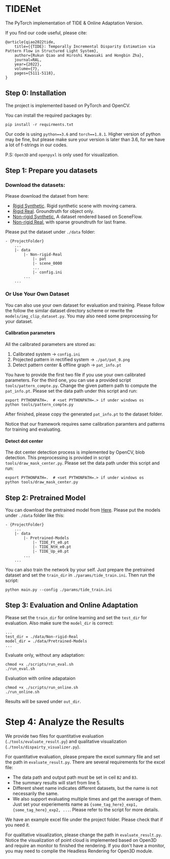 # TIDENet

The PyTorch implementation of TIDE & Online Adaptation Version.

If you find our code useful, please cite:

```
@article{qiao2022tide,
    title={{TIDE}: Temporally Incremental Disparity Estimation via Pattern Flow in Structured Light System},
    author={Rukun Qiao and Hiroshi Kawasaki and Hongbin Zha},
    journal=RAL,
    year={2022},
    volume={7},
    pages={5111-5118},
}
```

## Step 0: Installation

The project is implemented based on PyTorch and OpenCV. 

You can install the required packages by:

```
pip install -r requirments.txt
```

Our code is using `python==3.6` and `torch==1.8.1`. Higher version of python may be fine, but please make sure your version is later than 3.6, for we have a lot of f-strings in our codes.

P.S: `Open3D` and `openpyxl` is only used for visualization.


## Step 1: Prepare you datasets

### Download the datasets:

Please download the dataset from here:

- [Rigid Synthetic](https://drive.google.com/file/d/1aqIqRtgtgNH5sj8fWjXDgHMWngEf6vO_/view?usp=drive_link). Rigid synthetic scene with moving camera.
- [Rigid Real](https://drive.google.com/file/d/1oAbUO-E_aQrIngG9Bg1QdOdQRersMJlZ/view?usp=drive_link). Groundtruth for object only.
- [Non-rigid Synthetic](https://drive.google.com/file/d/1udqZwfrH0RhFa14lf4h1KeeXbO68J6pi/view?usp=drive_link), A dataset rendered based on SceneFlow.
- [Non-rigid Real](https://drive.google.com/file/d/1XF2KcpY4kVzAMwsJ2EtZlg8EWoX857fa/view?usp=drive_link), with sparse groundtruth for last frame.

Please put the dataset under `./data` folder:

```
- {ProjectFolder}
    ...
    |- data
        |- Non-rigid-Real
            |- pat
            |- scene_0000
            ...
            |- config.ini
        ...
    ...
```

### Or Use Your Own Dataset

You can also use your own dataset for evaluation and training. Please follow the follow the similar dataset directory scheme or rewrite the `models/img_clip_dataset.py`. You may also need some preprocessing for your dataset.

#### Calibration parameters

All the calibrated parameters are stored as:

1. Calibrated system -> `config.ini`
2. Projected pattern in rectified system -> `./pat/pat_0.png`
3. Detect pattern center & offline graph -> `pat_info.pt`

You have to provide the first two file if you use your own calibrated parameters. For the third one, you can use a provided script `tools/pattern_compte.py`. Change the given pattern path to compute the `pat_info.pt`. Please set the data path under this script and run:

```
export PYTHONPATH=.  # <set PYTHONPATH=.> if under windows os
python tools/pattern_compte.py
```

After finished, please copy the generated `pat_info.pt` to the dataset folder.

Notice that our framework requires same calibration paramters and patterns for training and evaluating.

#### Detect dot center

The dot center detection process is implemented by OpenCV, blob detection. This preprocessing is provided in script `tools/draw_mask_center.py`. Please set the data path under this script and run:

```
export PYTHONPATH=.  # <set PYTHONPATH=.> if under windows os
python tools/draw_mask_center.py
```


## Step 2: Pretrained Model

You can download the pretrained model from [Here](https://drive.google.com/file/d/1GiGtW3pDEZ1TzQpcbvjCAFQfsu8f21IE/view?usp=drive_link). Please put the models under `./data` folder like this:

```
- {ProjectFolder}
    ...
    |- data
        |- Pretrained-Models
            |- TIDE_Ft_e0.pt
            |- TIDE_NtH_e0.pt
            |- TIDE_Up_e0.pt
        ...
    ...
```

You can also train the network by your self. Just prepare the pretrained dataset and set the `train_dir` in `./params/tide_train.ini`. Then run the script:

```
python main.py --config ./params/tide_train.ini
```

## Step 3: Evaluation and Online Adaptation

Please set the `train_dir` for online learning and set the `test_dir` for evaluation. Also make sure the `model_dir` is correct:

```
...
test_dir = ./data/Non-rigid-Real
model_dir = ./data/Pretrained-Models
...
```

Evaluate only, without any adaptation:

```
chmod +x ./scripts/run_eval.sh
./run_eval.sh
```

Evaluation with online adapataion
```
chmod +x ./scripts/run_online.sh
./run_online.sh
```

Results will be saved under `out_dir`.

# Step 4: Analyze the Results

We provide two files for quantitative evaluation (`./tools/evaluate_result.py`) and qualitative visualization (`./tools/dispairty_visualizer.py`).

For quantitative evaluation, please prepare the excel summary file and set the path in `evaluate_result.py`. There are several requirements for the excel file:

- The data path and output path must be set in ceil `B2` and `B3`.
- The summary results will start from line 5.
- Different sheet name indicates different datasets, but the name is not necessarily the same.
- We also support evaluating multiple times and get the average of them. Just set your experiements name as `{some_tag_here}_exp1, {some_tag_here}_exp2, ...`. Please refer to the script for more details.

We have an example excel file under the project folder. Please check that if you need it.

For qualitative visualization, please change the path in `evaluate_result.py`. Notice the visualization of point cloud is implemented based on Open3D and require an monitor to finished the rendering. If you don't have a monitor, you may need to complie the Headless Rendering for Open3D module.
